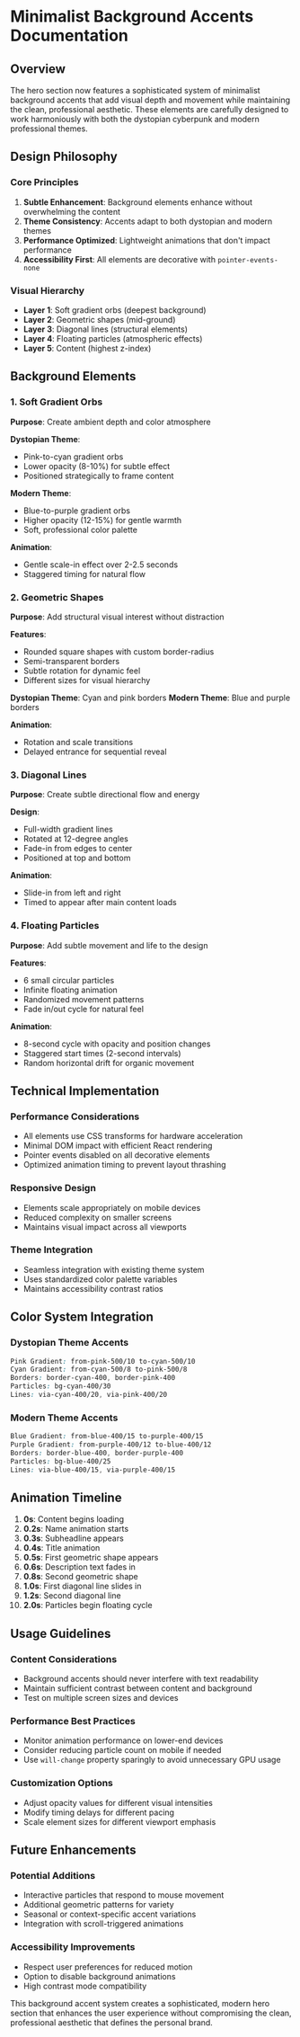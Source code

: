 # Minimalist Background Accents Documentation

## Overview

The hero section now features a sophisticated system of minimalist background accents that add visual depth and movement while maintaining the clean, professional aesthetic. These elements are carefully designed to work harmoniously with both the dystopian cyberpunk and modern professional themes.

## Design Philosophy

### Core Principles
1. **Subtle Enhancement**: Background elements enhance without overwhelming the content
2. **Theme Consistency**: Accents adapt to both dystopian and modern themes
3. **Performance Optimized**: Lightweight animations that don't impact performance
4. **Accessibility First**: All elements are decorative with `pointer-events-none`

### Visual Hierarchy
- **Layer 1**: Soft gradient orbs (deepest background)
- **Layer 2**: Geometric shapes (mid-ground)
- **Layer 3**: Diagonal lines (structural elements)
- **Layer 4**: Floating particles (atmospheric effects)
- **Layer 5**: Content (highest z-index)

## Background Elements

### 1. Soft Gradient Orbs
**Purpose**: Create ambient depth and color atmosphere

**Dystopian Theme**:
- Pink-to-cyan gradient orbs
- Lower opacity (8-10%) for subtle effect
- Positioned strategically to frame content

**Modern Theme**:
- Blue-to-purple gradient orbs  
- Higher opacity (12-15%) for gentle warmth
- Soft, professional color palette

**Animation**: 
- Gentle scale-in effect over 2-2.5 seconds
- Staggered timing for natural flow

### 2. Geometric Shapes
**Purpose**: Add structural visual interest without distraction

**Features**:
- Rounded square shapes with custom border-radius
- Semi-transparent borders
- Subtle rotation for dynamic feel
- Different sizes for visual hierarchy

**Dystopian Theme**: Cyan and pink borders
**Modern Theme**: Blue and purple borders

**Animation**:
- Rotation and scale transitions
- Delayed entrance for sequential reveal

### 3. Diagonal Lines
**Purpose**: Create subtle directional flow and energy

**Design**:
- Full-width gradient lines
- Rotated at 12-degree angles
- Fade-in from edges to center
- Positioned at top and bottom

**Animation**:
- Slide-in from left and right
- Timed to appear after main content loads

### 4. Floating Particles
**Purpose**: Add subtle movement and life to the design

**Features**:
- 6 small circular particles
- Infinite floating animation
- Randomized movement patterns
- Fade in/out cycle for natural feel

**Animation**:
- 8-second cycle with opacity and position changes
- Staggered start times (2-second intervals)
- Random horizontal drift for organic movement

## Technical Implementation

### Performance Considerations
- All elements use CSS transforms for hardware acceleration
- Minimal DOM impact with efficient React rendering
- Pointer events disabled on all decorative elements
- Optimized animation timing to prevent layout thrashing

### Responsive Design
- Elements scale appropriately on mobile devices
- Reduced complexity on smaller screens
- Maintains visual impact across all viewports

### Theme Integration
- Seamless integration with existing theme system
- Uses standardized color palette variables
- Maintains accessibility contrast ratios

## Color System Integration

### Dystopian Theme Accents
```css
Pink Gradient: from-pink-500/10 to-cyan-500/10
Cyan Gradient: from-cyan-500/8 to-pink-500/8
Borders: border-cyan-400, border-pink-400
Particles: bg-cyan-400/30
Lines: via-cyan-400/20, via-pink-400/20
```

### Modern Theme Accents  
```css
Blue Gradient: from-blue-400/15 to-purple-400/15
Purple Gradient: from-purple-400/12 to-blue-400/12
Borders: border-blue-400, border-purple-400
Particles: bg-blue-400/25
Lines: via-blue-400/15, via-purple-400/15
```

## Animation Timeline

1. **0s**: Content begins loading
2. **0.2s**: Name animation starts
3. **0.3s**: Subheadline appears
4. **0.4s**: Title animation
5. **0.5s**: First geometric shape appears
6. **0.6s**: Description text fades in
7. **0.8s**: Second geometric shape
8. **1.0s**: First diagonal line slides in
9. **1.2s**: Second diagonal line
10. **2.0s**: Particles begin floating cycle

## Usage Guidelines

### Content Considerations
- Background accents should never interfere with text readability
- Maintain sufficient contrast between content and background
- Test on multiple screen sizes and devices

### Performance Best Practices
- Monitor animation performance on lower-end devices
- Consider reducing particle count on mobile if needed
- Use `will-change` property sparingly to avoid unnecessary GPU usage

### Customization Options
- Adjust opacity values for different visual intensities
- Modify timing delays for different pacing
- Scale element sizes for different viewport emphasis

## Future Enhancements

### Potential Additions
- Interactive particles that respond to mouse movement
- Additional geometric patterns for variety
- Seasonal or context-specific accent variations
- Integration with scroll-triggered animations

### Accessibility Improvements
- Respect user preferences for reduced motion
- Option to disable background animations
- High contrast mode compatibility

This background accent system creates a sophisticated, modern hero section that enhances the user experience without compromising the clean, professional aesthetic that defines the personal brand. 